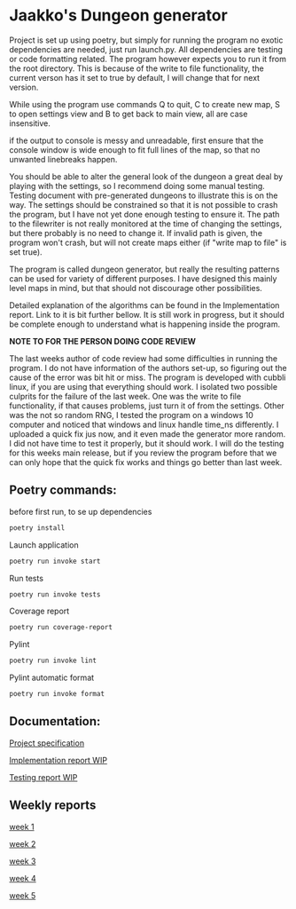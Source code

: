 # Jaakko's Dungeon generator

Project is set up using poetry, but simply for running the program no exotic dependencies are needed, just run launch.py. All dependencies are testing or code formatting related. The program however expects you to run it from the root directory. This is because of the write to file functionality, the current verson has it set to true by default, I will change that for next version.

While using the program use commands Q to quit, C to create new map, S to open settings view and B to get back to main view, all are case insensitive.

if the output to console is messy and unreadable, first ensure that the console window is wide enough to fit full lines of the map, so that no unwanted linebreaks happen.

You should be able to alter the general look of the dungeon a great deal by playing with the settings, so I recommend doing some manual testing. Testing document with pre-generated dungeons to illustrate this is on the way. The settings should be constrained so that it is not possible to crash the program, but I have not yet done enough testing to ensure it. The path to the filewriter is not really monitored at the time of changing the settings, but there probably is no need to change it. If invalid path is given, the program won't crash, but will not create maps either (if "write map to file" is set true).

The program is called dungeon generator, but really the resulting patterns can be used for variety of different purposes. I have designed this mainly level maps in mind, but that should not discourage other possibilities.

Detailed explanation of the algorithms can be found in the Implementation report. Link to it is bit further bellow. It is still work in progress, but it should be complete enough to understand what is happening inside the program. 

**NOTE TO FOR THE PERSON DOING CODE REVIEW** 

The last weeks author of code review had some difficulties in running the program. I do not have information of the authors set-up, so figuring out the cause of the error was bit hit or miss. The program is developed with cubbli linux, if you are using that everything should work. I isolated two possible culprits for the failure of the last week. One was the write to file functionality, if that causes problems, just turn it of from the settings. Other was the not so random RNG, I tested the program on a windows 10 computer and noticed that windows and linux handle time_ns differently. I uploaded a quick fix jus now, and it even made the generator more random. I did not have time to test it properly, but it should work. I will do the testing for this weeks main release, but if you review the program before that we can only hope that the quick fix works and things go better than last week.

## Poetry commands:

before first run, to se up dependencies
```bash
poetry install
```
Launch application
```bash
poetry run invoke start
```
Run tests
```bash
poetry run invoke tests
```
Coverage report
```bash
poetry run coverage-report
```
Pylint
```bash
poetry run invoke lint
```
Pylint automatic format
```bash
poetry run invoke format
```


## Documentation:

[Project specification](https://github.com/Jiisala/Tiralabra-2022/blob/main/Documentation/project_specification.md)

[Implementation report WIP](https://github.com/Jiisala/Tiralabra-2022/blob/main/Documentation/implementation_report.md)

[Testing report WIP](https://github.com/Jiisala/Tiralabra-2022/blob/main/Documentation/testing_report.md)


## Weekly reports

[week 1](https://github.com/Jiisala/Tiralabra-2022/blob/main/Documentation/Weekly_report_1.md)

[week 2](https://github.com/Jiisala/Tiralabra-2022/blob/main/Documentation/Weekly_report_2.md)

[week 3](https://github.com/Jiisala/Tiralabra-2022/blob/main/Documentation/Weekly_report_3.md)

[week 4](https://github.com/Jiisala/Tiralabra-2022/blob/main/Documentation/Weekly_report_4.md)

[week 5](https://github.com/Jiisala/Tiralabra-2022/blob/main/Documentation/Weekly_report_5.md)

